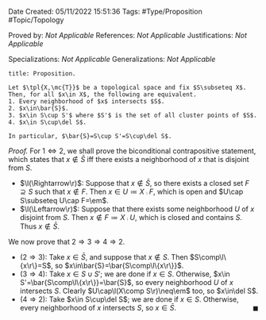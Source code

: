 <div class="topSpace"></div>

Date Created: 05/11/2022 15:51:36
Tags: #Type/Proposition #Topic/Topology

Proved by: <i>Not Applicable</i>
References: <i>Not Applicable</i>
Justifications: <i>Not Applicable</i>

Specializations: <i>Not Applicable</i>
Generalizations: <i>Not Applicable</i>

``` ad-Proposition
title: Proposition.

Let $\tpl{X,\mc{T}}$ be a topological space and fix $S\subseteq X$. Then, for all $x\in X$, the following are equivalent.
1. Every neighborhood of $x$ intersects $S$.
2. $x\in\bar{S}$.
3. $x\in S\cup S'$ where $S'$ is the set of all cluster points of $S$.
4. $x\in S\cup\del S$.

In particular, $\bar{S}=S\cup S'=S\cup\del S$.

```

<i>Proof.</i> For $1\Leftrightarrow2$, we shall prove the biconditional contrapositive statement, which states that $x\not\in\bar{S}$ iff there exists a neighborhood of $x$ that is disjoint from $S$.
* $\l(\Rightarrow\r)$: Suppose that $x\not\in\bar{S}$, so there exists a closed set $F\supseteq S$ such that $x\not\in F$. Then $x\in U\coloneqq X\comp F$, which is open and $U\cap S\subseteq U\cap F=\em$.
* $\l(\Leftarrow\r)$: Suppose that there exists some neighborhood $U$ of $x$ disjoint from $S$. Then $x\not\in F\coloneqq X\comp U$, which is closed and contains $S$. Thus $x\not\in\bar{S}$.

We now prove that $2\Rightarrow3\Rightarrow4\Rightarrow2$.
* ($2\Rightarrow3$): Take $x\in\bar{S}$, and suppose that $x\not\in S$. Then $S\comp\l\{x\r\}=S$, so $x\in\bar{S}=\bar{S\comp\l\{x\r\}}$.
* ($3\Rightarrow4$): Take $x\in S\cup S'$; we are done if $x\in S$. Otherwise, $x\in S'=\bar{S\comp\l\{x\r\}}=\bar{S}$, so every neighborhood $U$ of $x$ intersects $S$. Clearly $U\cap\l(X\comp S\r)\neq\em$ too, so $x\in\del S$.
* ($4\Rightarrow2$): Take $x\in S\cup\del S$; we are done if $x\in S$. Otherwise, every neighborhood of $x$ intersects $S$, so $x\in\bar{S}$.<span style="float:right;">$\blacksquare$</span>
